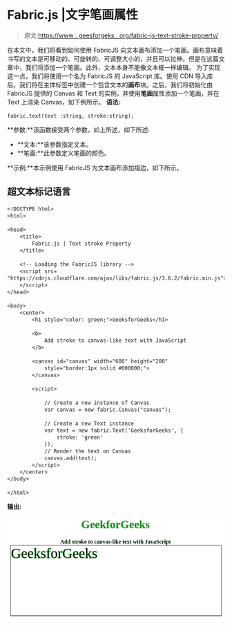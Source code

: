 # Fabric.js |文字笔画属性

> 原文:[https://www . geesforgeks . org/fabric-js-text-stroke-property/](https://www.geeksforgeeks.org/fabric-js-text-stroke-property/)

在本文中，我们将看到如何使用 FabricJS 向文本画布添加一个笔画。画布意味着书写的文本是可移动的、可旋转的、可调整大小的，并且可以拉伸。但是在这篇文章中，我们将添加一个笔画。此外，文本本身不能像文本框一样编辑。
为了实现这一点，我们将使用一个名为 FabricJS 的 JavaScript 库。使用 CDN 导入库后，我们将在主体标签中创建一个包含文本的**画布**块。之后，我们将初始化由 FabricJS 提供的 Canvas 和 Text 的实例，并使用**笔画**属性添加一个笔画，并在 Text 上渲染 Canvas，如下例所示。
**语法:**

```
fabric.text(text :string, stroke:string); 
```

**参数:**该函数接受两个参数，如上所述，如下所述:

*   **文本:**该参数指定文本。
*   **笔画:**此参数定义笔画的颜色。

**示例:**本示例使用 FabricJS 为文本画布添加描边，如下所示。

## 超文本标记语言

```
<!DOCTYPE html>
<html>

<head>
    <title>
        Fabric.js | Text stroke Property
    </title>

    <!-- Loading the FabricJS library -->
    <script src=
"https://cdnjs.cloudflare.com/ajax/libs/fabric.js/3.6.2/fabric.min.js">
    </script>
</head>

<body>
    <center>
        <h1 style="color: green;">GeeksforGeeks</h1>

        <b>
            Add stroke to canvas-like text with JavaScript
        </b>

        <canvas id="canvas" width="600" height="200"
            style="border:1px solid #000000;">
        </canvas>

        <script>

            // Create a new instance of Canvas
            var canvas = new fabric.Canvas("canvas");

            // Create a new Text instance
            var text = new fabric.Text('GeeksforGeeks', {
                stroke: 'green'
            });
            // Render the text on Canvas
            canvas.add(text);
        </script>
    </center>
</body>

</html>                   
```

**输出:**

![](img/8a63e1ca60341405e4a82d57d678d4b6.png)